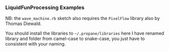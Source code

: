 ### LiquidFunProcessing Examples

NB: the `wave_machine.rb` sketch also requires the `PixelFlow` library also by Thomas Diewald.

You should install the libraries to `~/.propane/libraries` here I have renamed library and folder from camel-case to snake-case, you just have to consistent with your naming.
